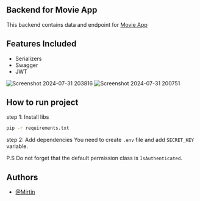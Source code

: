 
## Backend for Movie App
This backend contains data and endpoint for [Movie App](https://github.com/Mirtin/movie-frontend)

## Features Included
- Serializers
- Swagger
- JWT


![Screenshot 2024-07-31 203816](https://github.com/user-attachments/assets/4ae4c147-3d8e-43f0-98f4-2214b5bc1847)
![Screenshot 2024-07-31 200751](https://github.com/user-attachments/assets/fb0cd7b1-002b-4675-89fc-20dfc91801bb)

## How to run project
step 1: Install libs
```sh
pip -r requirements.txt
```
step 2: Add dependencies
You need to create `.env` file and add `SECRET_KEY` variable.


P.S
Do not forget that the default permission class is `IsAuthenticated`.

## Authors

- [@Mirtin](https://www.github.com/Mirtin)
